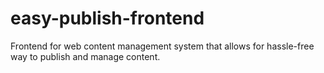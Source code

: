 # easy-publish-frontend
Frontend for web content management system that allows for hassle-free way to publish and manage content.
